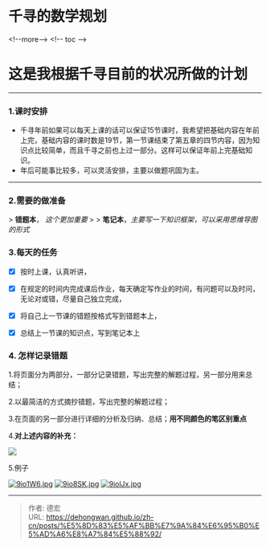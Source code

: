 # 千寻的数学规划



&lt;!--more--&gt; 
&lt;!-- toc --&gt;

# 这是我根据千寻目前的状况所做的计划

------



### 1.课时安排

* 千寻年前如果可以每天上课的话可以保证15节课时，我希望把基础内容在年前上完，基础内容的课时数是19节，第一节课结束了第五章的四节内容，因为知识点比较简单，而且千寻之前也上过一部分。这样可以保证年前上完基础知识。
* 年后可能事比较多，可以灵活安排，主要以做题巩固为主。


------
### 2.需要的做准备

&gt;  **错题本**， *这个更加重要*
&gt;
&gt;  **笔记本**，*主要写一下知识框架，可以采用思维导图的形式*


###  3.每天的任务

- [x] 按时上课，认真听讲，
- [x] 在规定的时间内完成课后作业，每天确定写作业的时间，有问题可以及时问，无论对或错，尽量自己独立完成，
- [x] 将自己上一节课的错题按格式写到错题本上，
- [x] 总结上一节课的知识点，写到笔记本上


### 4. 怎样记录错题

1.将页面分为两部分，一部分记录错题，写出完整的解题过程，另一部分用来总结；

2.以最简洁的方式摘抄错题，写出完整的解题过程；

3.在页面的另一部分进行详细的分析及归纳、总结；**用不同颜色的笔区别重点**

4.**对上述内容的补充：**

![](https://s1.ax1x.com/2018/01/31/9i2DAK.jpg)


5.例子


[![9io1W6.jpg](https://s1.ax1x.com/2018/01/31/9io1W6.jpg)](https://imgchr.com/i/9io1W6)
[![9io8SK.jpg](https://s1.ax1x.com/2018/01/31/9io8SK.jpg)](https://imgchr.com/i/9io8SK)
[![9iolJx.jpg](https://s1.ax1x.com/2018/01/31/9iolJx.jpg)](https://imgchr.com/i/9iolJx)


---

> 作者: 德宏   
> URL: https://dehongwan.github.io/zh-cn/posts/%E5%8D%83%E5%AF%BB%E7%9A%84%E6%95%B0%E5%AD%A6%E8%A7%84%E5%88%92/  

